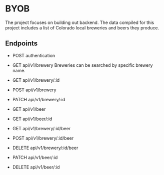 # BYOB

The project focuses on building out backend. The data compiled for this project includes a list of Colorado local breweries and beers they produce.

## Endpoints
* POST authentication
* GET api/v1/brewery
Breweries can be searched by specific brewery name.

* GET api/v1/brewery/:id
* POST api/v1/brewery
* PATCH api/v1/brewery/:id
* GET api/v1/beer
* GET api/v1/beer/:id
* GET api/v1/brewery/:id/beer
* POST api/v1/brewery/:id/beer
* DELETE api/v1/brewery/:id/beer
* PATCH api/v1/beer/:id
* DELETE api/v1/beer/:id

